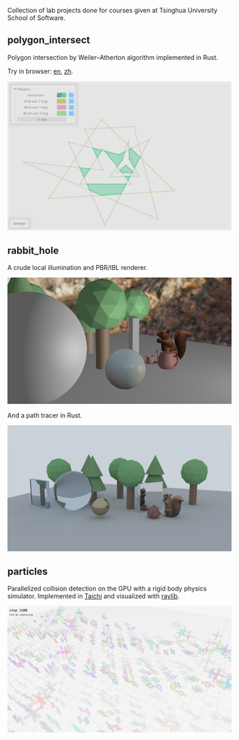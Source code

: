 Collection of lab projects done for courses given at Tsinghua University School of Software.

## polygon\_intersect

Polygon intersection by Weiler–Atherton algorithm implemented in Rust.

Try in browser:
[en](https://kawa-yoiko.github.io/graphics-lab-THSS/en/),
[zh](https://kawa-yoiko.github.io/graphics-lab-THSS/zh/).

![Polygon intersection](polygon_intersect/images/intsc_1.png)

## rabbit\_hole

A crude local illumination and PBR/IBL renderer.

![Local illumination + PBR/IBL](rabbit_hole/images/localillum.jpg)

And a path tracer in Rust.

![Path tracer](rabbit_hole/images/rt.jpg)

## particles

Parallelized collision detection on the GPU with a rigid body physics simulator.
Implemented in [Taichi](https://taichi.graphics/) and visualized with [raylib](https://www.raylib.com/).

![Collision detection + rigid body simulation](particles/images/out2800.jpg)
